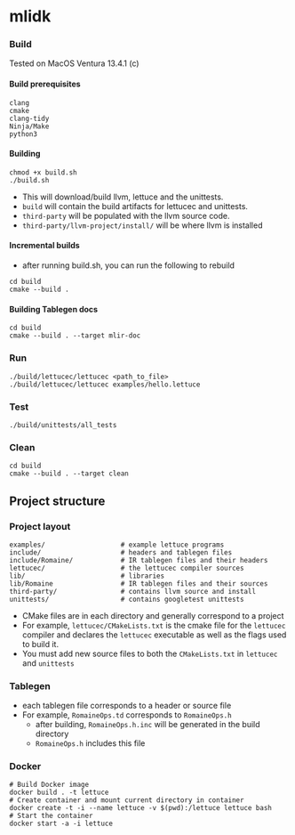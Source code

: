 # mlidk

### Build

Tested on MacOS Ventura 13.4.1 (c)

#### Build prerequisites

```
clang
cmake
clang-tidy
Ninja/Make
python3
```

#### Building

```
chmod +x build.sh
./build.sh
```

- This will download/build llvm, lettuce and the unittests.
- `build` will contain the build artifacts for lettucec and unittests.
- `third-party` will be populated with the llvm source code.
- `third-party/llvm-project/install/` will be where llvm is installed

#### Incremental builds

- after running build.sh, you can run the following to rebuild

```
cd build
cmake --build .
```

#### Building Tablegen docs

```
cd build
cmake --build . --target mlir-doc
```

### Run

```
./build/lettucec/lettucec <path_to_file>
./build/lettucec/lettucec examples/hello.lettuce
```

### Test

```
./build/unittests/all_tests
```

### Clean

```
cd build
cmake --build . --target clean
```

## Project structure

### Project layout

```
examples/                   # example lettuce programs
include/                    # headers and tablegen files
include/Romaine/            # IR tablegen files and their headers
lettucec/                   # the lettucec compiler sources
lib/                        # libraries
lib/Romaine                 # IR tablegen files and their sources
third-party/                # contains llvm source and install
unittests/                  # contains googletest unittests
```

- CMake files are in each directory and generally correspond to a project
- For example, `lettucec/CMakeLists.txt` is the cmake file for the `lettucec` compiler and declares
  the `lettucec` executable as well as the flags used to build it.
- You must add new source files to both the `CMakeLists.txt` in `lettucec` and `unittests`

### Tablegen

- each tablegen file corresponds to a header or source file
- For example, `RomaineOps.td` corresponds to `RomaineOps.h`
  - after building, `RomaineOps.h.inc` will be generated in the build directory
  - `RomaineOps.h` includes this file

### Docker

```
# Build Docker image
docker build . -t lettuce 
# Create container and mount current directory in container 
docker create -t -i --name lettuce -v $(pwd):/lettuce lettuce bash
# Start the container
docker start -a -i lettuce

```
